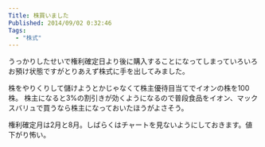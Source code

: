 ```yaml
---
Title: 株買いました
Published: 2014/09/02 0:32:46
Tags:
  - "株式"
---
```

うっかりしたせいで権利確定日より後に購入することになってしまっていろいろお預け状態ですがとりあえず株式に手を出してみました。

株をやりくりして儲けようとかじゃなくて株主優待目当てでイオンの株を100株。
株主になると3%の割引きが効くようになるので普段食品をイオン、マックスバリュで買うなら株主になっておいたほうがよさそう。

権利確定月は2月と8月。しばらくはチャートを見ないようにしておきます。値下がり怖い。
